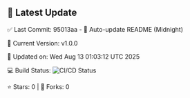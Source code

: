 ## 🚀 Latest Update

✅ Last Commit: 95013aa - 🤖 Auto-update README (Midnight)

🌟 Current Version: v1.0.0

📅 Updated on: Wed Aug 13 01:03:12 UTC 2025

💻 Build Status: ![CI/CD Status](https://github.com/SaiAryan1784/wedding_frontend/actions/workflows/update-readme.yml/badge.svg)

⭐️ Stars: 0 | 🍴 Forks: 0
